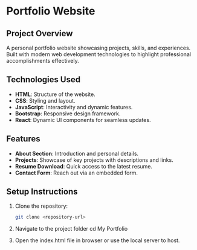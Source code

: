 # Portfolio Website

## Project Overview
A personal portfolio website showcasing projects, skills, and experiences. Built with modern web development technologies to highlight professional accomplishments effectively.

## Technologies Used
- **HTML**: Structure of the website.
- **CSS**: Styling and layout.
- **JavaScript**: Interactivity and dynamic features.
- **Bootstrap**: Responsive design framework.
- **React**: Dynamic UI components for seamless updates.

## Features
- **About Section**: Introduction and personal details.
- **Projects**: Showcase of key projects with descriptions and links.
- **Resume Download**: Quick access to the latest resume.
- **Contact Form**: Reach out via an embedded form.

## Setup Instructions
1. Clone the repository:
   ```bash
   git clone <repository-url>

2. Navigate to the project folder
   cd My Portfolio

3. Open the index.html file in browser or use the local server to host.
